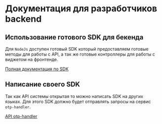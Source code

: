 # Документация для разработчиков backend 

## Использование готового SDK для бекенда
Для `NodeJs` доступен готовый SDK который предоставляем готовые методы для работы с API, а так же готовые контроллеры для работы с виджетом на фронтенде.

[Полная документация по SDK](./docs/otp-sdk.md)

## Написание своего SDK
Так как API системы открытая то можно написать SDK на других языках.
Для этого SDK должно будет отправлять запросы на сервис `otp-handler`.

[API otp-handler](./api/otp-handler/index.md)
